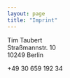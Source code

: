 ```yaml
---
layout: page
title: "Imprint"
---
```


Tim Taubert  
Straßmannstr. 10  
10249 Berlin

+49 30 659 192 34
